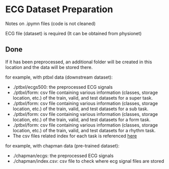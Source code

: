 # ECG Dataset Preparation

Notes on .ipymn files (code is not cleaned)

ECG file (dataset) is required (It can be obtained from physionet)

## Done
If it has been preprocessed, an additional folder will be created in this location and the data will be stored there.

for example, with ptbxl data (downstream dataset):
- ./ptbxl/ecgs500: the preprocessed ECG signals
- ./ptbxl/form: csv file containing various information (classes, storage location, etc.) of the train, valid, and test datasets for a super task.
- ./ptbxl/form: csv file containing various information (classes, storage location, etc.) of the train, valid, and test datasets for a sub task.
- ./ptbxl/form: csv file containing various information (classes, storage location, etc.) of the train, valid, and test datasets for a form task.
- ./ptbxl/form: csv file containing various information (classes, storage location, etc.) of the train, valid, and test datasets for a rhythm task.
- The csv files related index for each task is referenced [here](https://github.com/cheliu-computation/MERL-ICML2024/tree/main/finetune/data_split/ptbxl)

for example, with chapman data (pre-trained dataset):
- ./chapman/ecgs: the preprocessed ECG signals
- ./chapman/index.csv: csv file to check where ecg signal files are stored
